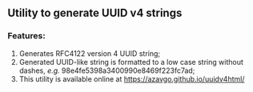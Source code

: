 ## Utility to generate UUID v4 strings 

### Features: 
1. Generates RFC4122 version 4 UUID string; 
1. Generated UUID-like string is formatted to a low case string without dashes, *e.g.* 98e4fe5398a3400990e8469f223fc7ad; 
1. This utility is available online at https://azavgo.github.io/uuidv4html/


